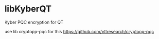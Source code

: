 # libKyberQT
Kyber PQC encryption for QT

use lib cryptopp-pqc for this
https://github.com/vttresearch/cryptopp-pqc
